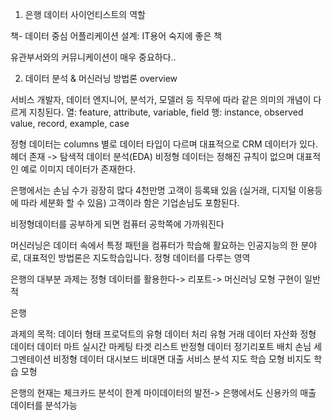 1. 은행 데이터 사이언티스트의 역할

책- 데이터 중심 어플리케이션 설계: IT용어 숙지에 좋은 책

유관부서와의 커뮤니케이션이 매우 중요하다..


2. 데이터 분석 & 머신러닝 방법론 overview

서비스 개발자, 데이터 엔지니어, 분석가, 모델러 등 직무에 따라 같은 의미의 개념이 다르게 지칭된다.
열: feature, attribute, variable, field
행: instance, observed value, record, example, case

정형 데이터는 columns 별로 데이터 타입이 다르며 대표적으로 CRM 데이터가 있다. 헤더 존재 -> 탐색적 데이터 분석(EDA)
비정형 데이터는 정해진 규칙이 없으며 대표적인 예로 이미지 데이터가 존재한다.

은행에서는 손님 수가 굉장히 많다 4천만명 고객이 등록돼 있음 (실거래, 디지털 이용등에 따라 세분화 할 수 있음)
고객이라 함은 기업손님도 포함된다. 

비정형데이터를 공부하게 되면 컴퓨터 공학쪽에 가까워진다 


머신러닝은 데이터 속에서 특정 패턴을 컴퓨터가 학습해 활요하는 인공지능의 한 분야로, 대표적인 방법론은 지도학습입니다.
정형 데이터를 다루는 영역

은행의 대부분 과제는 정형 데이터를 활용한다-> 리포트-> 머신러닝 모형 구현이 일반적

은행

과제의 목적:                      데이터 형태            프로덕트의 유형       데이터 처리 유형
거래 데이터 자산화                정형 데이터                데이터 마트              실시간
마케팅 타겟 리스트                          반정형 데이터              정기리포트                배치
손님 세그멘테이션                           비정형 데이터               대시보드
비대면 대출 서비스 분석                                                   지도 학습 모형
                                                                                   비지도 학습 모형

은행의 현재는 체크카드 분석이 한계
마이데이터의 발전-> 은행에서도 신용카의 매출 데이터를 분석가능

